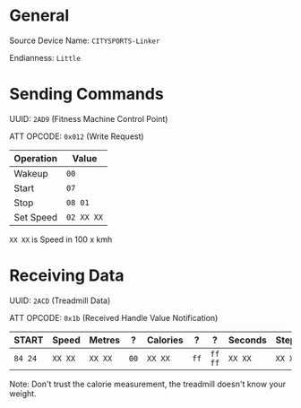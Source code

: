 # General

Source Device Name: `CITYSPORTS-Linker`

Endianness: `Little`

# Sending Commands

UUID: `2AD9` (Fitness Machine Control Point)

ATT OPCODE: `0x012` (Write Request)

| Operation | Value |
| --------- | ----- |
| Wakeup | `00` |
| Start  | `07` |
| Stop | `08 01` |
| Set Speed | `02 XX XX` |

`XX XX` is Speed in 100 x kmh

# Receiving Data

UUID: `2ACD` (Treadmill Data)

ATT OPCODE: `0x1b` (Received Handle Value Notification)

| START | Speed | Metres | ? | Calories | ?     | ?     | Seconds | Steps | END |
| ----- | ----- | ------ | --- | -------- | ----- | ----- | ------- | ----- | --- |
| `84 24` | `XX XX` | `XX XX`  | `00` |  `XX XX`    | `ff` | `ff ff` | `XX XX` | `XX XX` | `00`  |


Note:
Don't trust the calorie measurement, the treadmill doesn't know your weight.
